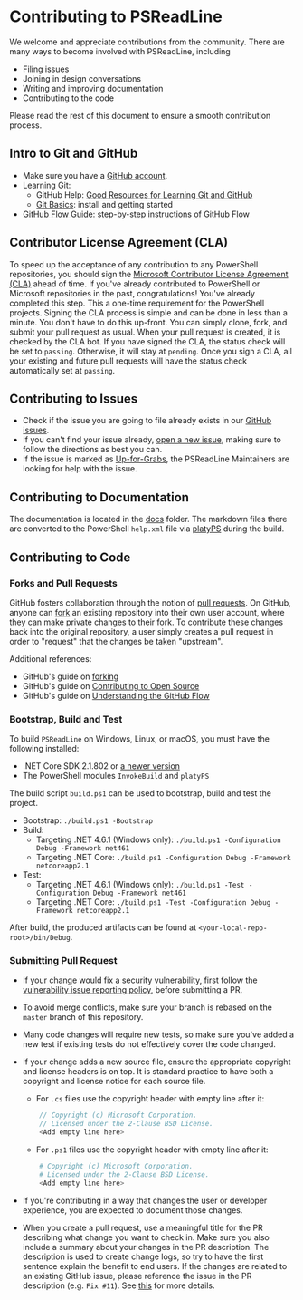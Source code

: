 # Contributing to PSReadLine

We welcome and appreciate contributions from the community.
There are many ways to become involved with PSReadLine, including

- Filing issues
- Joining in design conversations
- Writing and improving documentation
- Contributing to the code

Please read the rest of this document to ensure a smooth contribution process.

## Intro to Git and GitHub

* Make sure you have a [GitHub account](https://github.com/signup/free).
* Learning Git:
    * GitHub Help: [Good Resources for Learning Git and GitHub][good-git-resources]
    * [Git Basics][git-basics]: install and getting started
* [GitHub Flow Guide](https://guides.github.com/introduction/flow/):
  step-by-step instructions of GitHub Flow

## Contributor License Agreement (CLA)

To speed up the acceptance of any contribution to any PowerShell repositories,
you should sign the [Microsoft Contributor License Agreement (CLA)][cla] ahead of time.
If you've already contributed to PowerShell or Microsoft repositories in the past, congratulations!
You've already completed this step.
This a one-time requirement for the PowerShell projects.
Signing the CLA process is simple and can be done in less than a minute.
You don't have to do this up-front.
You can simply clone, fork, and submit your pull request as usual.
When your pull request is created, it is checked by the CLA bot.
If you have signed the CLA, the status check will be set to `passing`.  Otherwise, it will stay at `pending`.
Once you sign a CLA, all your existing and future pull requests will have the status check automatically set at `passing`.

## Contributing to Issues

* Check if the issue you are going to file already exists in our [GitHub issues][open-issue].
* If you can't find your issue already,
  [open a new issue](https://github.com/PowerShell/PSReadLine/issues/new/choose),
  making sure to follow the directions as best you can.
* If the issue is marked as [Up-for-Grabs][up-for-grabs],
  the PSReadLine Maintainers are looking for help with the issue.

## Contributing to Documentation

The documentation is located in the [docs][psreadline-docs] folder.
The markdown files there are converted to the PowerShell `help.xml` file via [platyPS][platy-ps] during the build.

## Contributing to Code

### Forks and Pull Requests

GitHub fosters collaboration through the notion of [pull requests][using-prs].
On GitHub, anyone can [fork][fork-a-repo] an existing repository
into their own user account, where they can make private changes to their fork.
To contribute these changes back into the original repository,
a user simply creates a pull request in order to "request" that the changes be taken "upstream".

Additional references:

* GitHub's guide on [forking](https://guides.github.com/activities/forking/)
* GitHub's guide on [Contributing to Open Source](https://guides.github.com/activities/contributing-to-open-source/#pull-request)
* GitHub's guide on [Understanding the GitHub Flow](https://guides.github.com/introduction/flow/)

### Bootstrap, Build and Test

To build `PSReadLine` on Windows, Linux, or macOS,
you must have the following installed:

* .NET Core SDK 2.1.802 or [a newer version](https://www.microsoft.com/net/download)
* The PowerShell modules `InvokeBuild` and `platyPS`

The build script `build.ps1` can be used to bootstrap, build and test the project.

* Bootstrap: `./build.ps1 -Bootstrap`
* Build:
    * Targeting .NET 4.6.1 (Windows only): `./build.ps1 -Configuration Debug -Framework net461`
    * Targeting .NET Core: `./build.ps1 -Configuration Debug -Framework netcoreapp2.1`
* Test:
    * Targeting .NET 4.6.1 (Windows only): `./build.ps1 -Test -Configuration Debug -Framework net461`
    * Targeting .NET Core: `./build.ps1 -Test -Configuration Debug -Framework netcoreapp2.1`

After build, the produced artifacts can be found at `<your-local-repo-root>/bin/Debug`.

### Submitting Pull Request

* If your change would fix a security vulnerability,
  first follow the [vulnerability issue reporting policy][vuln-reporting], before submitting a PR.
* To avoid merge conflicts, make sure your branch is rebased on the `master` branch of this repository.
* Many code changes will require new tests,
  so make sure you've added a new test if existing tests do not effectively cover the code changed.
* If your change adds a new source file, ensure the appropriate copyright and license headers is on top.
  It is standard practice to have both a copyright and license notice for each source file.
    * For `.cs` files use the copyright header with empty line after it:

    ```c#
        // Copyright (c) Microsoft Corporation.
        // Licensed under the 2-Clause BSD License.
        <Add empty line here>
    ```

    * For `.ps1` files use the copyright header with empty line after it:

    ```powershell
        # Copyright (c) Microsoft Corporation.
        # Licensed under the 2-Clause BSD License.
        <Add empty line here>
    ```
* If you're contributing in a way that changes the user or developer experience, you are expected to document those changes.
* When you create a pull request,
  use a meaningful title for the PR describing what change you want to check in.
  Make sure you also include a summary about your changes in the PR description.
  The description is used to create change logs,
  so try to have the first sentence explain the benefit to end users.
  If the changes are related to an existing GitHub issue,
  please reference the issue in the PR description (e.g. ```Fix #11```).
  See [this][closing-via-message] for more details.


[up-for-grabs]: https://github.com/PowerShell/PSReadLine/issues?q=is%3Aopen+is%3Aissue+label%3AUp-for-Grabs
[good-git-resources]: https://help.github.com/articles/good-resources-for-learning-git-and-github/
[git-basics]: https://github.com/PowerShell/PowerShell/blob/master/docs/git/basics.md
[cla]: https://cla.microsoft.com/
[open-issue]: https://github.com/PowerShell/PSReadLine/issues
[psreadline-docs]: https://github.com/PowerShell/PSReadLine/tree/master/docs
[platy-ps]: https://www.powershellgallery.com/packages/platyPS
[using-prs]: https://help.github.com/articles/using-pull-requests/
[fork-a-repo]: https://help.github.com/articles/fork-a-repo/
[vuln-reporting]: https://github.com/PowerShell/PowerShell/blob/master/.github/SECURITY.md
[closing-via-message]: https://help.github.com/articles/closing-issues-via-commit-messages/

